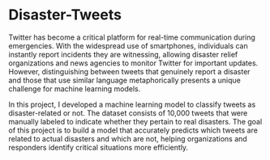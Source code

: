 # Disaster-Tweets
Twitter has become a critical platform for real-time communication during emergencies. With the widespread use of smartphones, individuals can instantly report incidents they are witnessing, allowing disaster relief organizations and news agencies to monitor Twitter for important updates. However, distinguishing between tweets that genuinely report a disaster and those that use similar language metaphorically presents a unique challenge for machine learning models.

In this project, I developed a machine learning model to classify tweets as disaster-related or not. The dataset consists of 10,000 tweets that were manually labeled to indicate whether they pertain to real disasters. The goal of this project is to build a model that accurately predicts which tweets are related to actual disasters and which are not, helping organizations and responders identify critical situations more efficiently.



